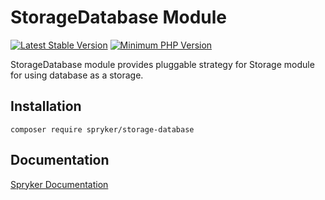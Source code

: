 # StorageDatabase Module
[![Latest Stable Version](https://poser.pugx.org/spryker/storage-database/v/stable.svg)](https://packagist.org/packages/spryker/storage-database)
[![Minimum PHP Version](https://img.shields.io/badge/php-%3E%3D%208.1-8892BF.svg)](https://php.net/)

StorageDatabase module provides pluggable strategy for Storage module for using database as a storage.

## Installation

```
composer require spryker/storage-database
```

## Documentation

[Spryker Documentation](https://docs.spryker.com)
